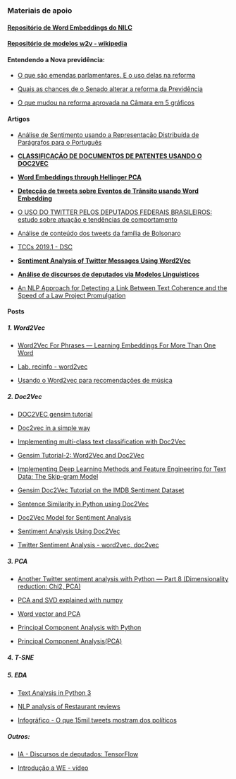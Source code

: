### Materiais de apoio

#### [Repositório de Word Embeddings do NILC](http://nilc.icmc.usp.br/embeddings)
#### [Repositório de modelos w2v - wikipedia](https://github.com/Kyubyong/wordvectors)

#### Entendendo a Nova previdência:
- [O que são emendas parlamentares. E o uso delas na reforma](https://www.nexojornal.com.br/expresso/2019/07/11/O-que-s%C3%A3o-emendas-parlamentares.-E-o-uso-delas-na-reforma)

- [Quais as chances de o Senado alterar a reforma da Previdência](https://www.nexojornal.com.br/expresso/2019/07/14/Quais-as-chances-de-o-Senado-alterar-a-reforma-da-Previd%C3%AAncia)

- [O que mudou na reforma aprovada na Câmara em 5 gráficos](https://www.nexojornal.com.br/expresso/2019/07/12/O-que-mudou-na-reforma-aprovada-na-C%C3%A2mara-em-5-gr%C3%A1ficos)

#### Artigos

- [Análise de Sentimento usando a Representação Distribuída de Parágrafos para o Português](http://dspace.unipampa.edu.br/bitstream/riu/1601/1/An%C3%A1lise%20de%20sentimento%20usando%20a%20representa%C3%A7%C3%A3o%20distribu%C3%ADda%20de%20par%C3%A1grafos%20para%20o%20portugu%C3%AAs.pdf)

- [**CLASSIFICAÇÃO DE DOCUMENTOS DE PATENTES USANDO O DOC2VEC**](https://ssl4799.websiteseguro.com/swge5/PROCEEDINGS/PDF/CBA2018-0986.pdf)

- [**Word Embeddings through Hellinger PCA**](https://www.aclweb.org/anthology/E14-1051)

- [**Detecção de tweets sobre Eventos de Trânsito usando Word Embedding**](https://lume.ufrgs.br/bitstream/handle/10183/185073/001077707.pdf?sequence=1&isAllowed=y)

- [O USO DO TWITTER PELOS DEPUTADOS FEDERAIS BRASILEIROS:
estudo sobre atuação e tendências de comportamento](http://bd.camara.gov.br/bd/bitstream/handle/bdcamara/10514/uso_twitter_silva.pdf?sequence=1)

- [Análise de conteúdo dos tweets da família de Bolsonaro](https://osf.io/a9wqy/download)

- [TCCs 2019.1 - DSC](http://www.computacao.ufcg.edu.br/graduacao/tcc/tcc-2019-1)

- [**Sentiment Analysis of Twitter Messages Using Word2Vec**](https://pdfs.semanticscholar.org/784d/1b2aebda3b80567bf8244e89499c31cf42a9.pdf)

- [**Análise de discursos de deputados via Modelos Linguísticos**](https://github.com/analytics-ufcg/leggo-content/blob/master/artigos/finalPedroDallaVecchiaChaves.pdf)

- [An NLP Approach for Detecting a Link Between Text Coherence and
the Speed of a Law Project Promulgation](https://github.com/analytics-ufcg/leggo-content/blob/master/artigos/NLP_Article.pdf)

#### Posts
##### 1. Word2Vec

- [Word2Vec For Phrases — Learning Embeddings For More Than One Word](https://towardsdatascience.com/word2vec-for-phrases-learning-embeddings-for-more-than-one-word-727b6cf723cf)

- [Lab. recinfo - word2vec](https://github.com/LiviaCavalcanti/RecInfo/blob/master/lab7/word2vec.ipynb)

- [Usando o Word2vec para recomendações de música](https://towardsdatascience.com/using-word2vec-for-music-recommendations-bb9649ac2484)

##### 2. Doc2Vec
- [DOC2VEC gensim tutorial](https://medium.com/@mishra.thedeepak/doc2vec-simple-implementation-example-df2afbbfbad5)

- [Doc2vec in a simple way](https://medium.com/@mishra.thedeepak/doc2vec-in-a-simple-way-fa80bfe81104)

- [Implementing multi-class text classification with Doc2Vec](https://towardsdatascience.com/implementing-multi-class-text-classification-with-doc2vec-df7c3812824d)

- [Gensim Tutorial-2: Word2Vec and Doc2Vec](https://turgutozkan.org/2018/11/21/gensim-tutorial-2-word2vec-and-doc2vec/)

- [Implementing Deep Learning Methods and Feature Engineering for Text Data: The Skip-gram Model](https://www.kdnuggets.com/2018/04/implementing-deep-learning-methods-feature-engineering-text-data-skip-gram.html)

- [Gensim Doc2Vec Tutorial on the IMDB Sentiment Dataset](https://github.com/RaRe-Technologies/gensim/blob/ca0dcaa1eca8b1764f6456adac5719309e0d8e6d/docs/notebooks/doc2vec-IMDB.ipynb)

- [Sentence Similarity in Python using Doc2Vec](https://kanoki.org/2019/03/07/sentence-similarity-in-python-using-doc2vec/)

- [Doc2Vec Model for Sentiment Analysis](https://medium.com/zykrrtech/sentiment-analysis-using-doc2vec-model-7af08ea521fe)

- [Sentiment Analysis Using Doc2Vec](https://linanqiu.github.io/2015/10/07/word2vec-sentiment/)

- [Twitter Sentiment Analysis - word2vec, doc2vec](https://www.kaggle.com/nitin194/twitter-sentiment-analysis-word2vec-doc2vec)

##### 3. PCA
- [Another Twitter sentiment analysis with Python — Part 8 (Dimensionality reduction: Chi2, PCA)](https://towardsdatascience.com/another-twitter-sentiment-analysis-with-python-part-8-dimensionality-reduction-chi2-pca-c6d06fb3fcf3)

- [PCA and SVD explained with numpy](https://towardsdatascience.com/pca-and-svd-explained-with-numpy-5d13b0d2a4d8)

- [Word vector and PCA](https://medium.com/@jayeshbahire/introduction-to-word-vectors-ea1d4e4b84bf)

- [Principal Component Analysis with Python](https://www.geeksforgeeks.org/principal-component-analysis-with-python/)

- [Principal Component Analysis(PCA)](https://www.geeksforgeeks.org/ml-principal-component-analysispca/)

##### 4. T-SNE

##### 5. EDA

- [Text Analysis in Python 3](https://www.geeksforgeeks.org/text-analysis-in-python-3/)

- [NLP analysis of Restaurant reviews](https://www.geeksforgeeks.org/python-nlp-analysis-of-restaurant-reviews/)

- [Infográfico - O que 15mil tweets mostram dos políticos](https://infograficos.estadao.com.br/politica/eleicoes/2018/o-que-15-mil-tweets-revelam-sobre-seu-candidato/)

##### Outros:

- [IA - Discursos de deputados: TensorFlow](https://github.com/GuitarsAI/AI_DeputiesSpeeches)

- [Introdução a WE - vídeo](https://www.youtube.com/watch?v=EVMIR6siWbI&feature=youtu.be)

